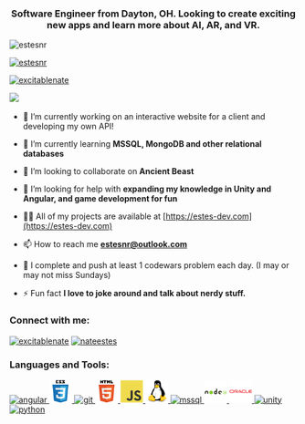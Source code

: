 <h3 align="center">Software Engineer from Dayton, OH. Looking to create exciting new apps and learn more about AI, AR, and VR.</h3>

<p align="left"> <img src="https://komarev.com/ghpvc/?username=estesnr&label=Profile%20views&color=0e75b6&style=flat" alt="estesnr" /> </p>

<p align="left"> <a href="https://github.com/ryo-ma/github-profile-trophy"><img src="https://github-profile-trophy.vercel.app/?username=estesnr" alt="estesnr" /></a> </p>

<p align="left"> <a href="https://twitter.com/excitablenate" target="blank"><img src="https://img.shields.io/twitter/follow/excitablenate?logo=twitter&style=for-the-badge" alt="excitablenate" /></a> </p>

<img src='https://www.codewars.com/users/Mecharossman/badges/large'>

- 🔭 I’m currently working on an interactive website for a client and developing my own API!

- 🌱 I’m currently learning **MSSQL, MongoDB and other relational databases**

- 👯 I’m looking to collaborate on **Ancient Beast**

- 🤝 I’m looking for help with **expanding my knowledge in Unity and Angular, and game development for fun**

- 👨‍💻 All of my projects are available at [https://estes-dev.com](https://estes-dev.com)

- 📫 How to reach me **estesnr@outlook.com**

- 📄 I complete and push at least 1 codewars problem each day. (I may or may not miss Sundays)

- ⚡ Fun fact **I love to joke around and talk about nerdy stuff.**

<h3 align="left">Connect with me:</h3>
<p align="left">
<a href="https://twitter.com/excitablenate" target="blank"><img align="center" src="https://raw.githubusercontent.com/rahuldkjain/github-profile-readme-generator/master/src/images/icons/Social/twitter.svg" alt="excitablenate" height="30" width="40" /></a>
<a href="https://linkedin.com/in/nateestes" target="blank"><img align="center" src="https://raw.githubusercontent.com/rahuldkjain/github-profile-readme-generator/master/src/images/icons/Social/linked-in-alt.svg" alt="nateestes" height="30" width="40" /></a>
</p>

<h3 align="left">Languages and Tools:</h3>
<p align="left"> <a href="https://angular.io" target="_blank" rel="noreferrer"> <img src="https://angular.io/assets/images/logos/angular/angular.svg" alt="angular" width="40" height="40"/> </a> <a href="https://www.w3schools.com/css/" target="_blank" rel="noreferrer"> <img src="https://raw.githubusercontent.com/devicons/devicon/master/icons/css3/css3-original-wordmark.svg" alt="css3" width="40" height="40"/> </a> <a href="https://git-scm.com/" target="_blank" rel="noreferrer"> <img src="https://www.vectorlogo.zone/logos/git-scm/git-scm-icon.svg" alt="git" width="40" height="40"/> </a> <a href="https://www.w3.org/html/" target="_blank" rel="noreferrer"> <img src="https://raw.githubusercontent.com/devicons/devicon/master/icons/html5/html5-original-wordmark.svg" alt="html5" width="40" height="40"/> </a> <a href="https://developer.mozilla.org/en-US/docs/Web/JavaScript" target="_blank" rel="noreferrer"> <img src="https://raw.githubusercontent.com/devicons/devicon/master/icons/javascript/javascript-original.svg" alt="javascript" width="40" height="40"/> </a> <a href="https://www.linux.org/" target="_blank" rel="noreferrer"> <img src="https://raw.githubusercontent.com/devicons/devicon/master/icons/linux/linux-original.svg" alt="linux" width="40" height="40"/> </a> <a href="https://www.microsoft.com/en-us/sql-server" target="_blank" rel="noreferrer"> <img src="https://www.svgrepo.com/show/303229/microsoft-sql-server-logo.svg" alt="mssql" width="40" height="40"/> </a> <a href="https://nodejs.org" target="_blank" rel="noreferrer"> <img src="https://raw.githubusercontent.com/devicons/devicon/master/icons/nodejs/nodejs-original-wordmark.svg" alt="nodejs" width="40" height="40"/> </a> <a href="https://www.oracle.com/" target="_blank" rel="noreferrer"> <img src="https://raw.githubusercontent.com/devicons/devicon/master/icons/oracle/oracle-original.svg" alt="oracle" width="40" height="40"/> </a> <a href="https://unity.com/" target="_blank" rel="noreferrer"> <img src="https://www.vectorlogo.zone/logos/unity3d/unity3d-icon.svg" alt="unity" width="40" height="40"/> <img src="https://external-content.duckduckgo.com/iu/?u=https%3A%2F%2Flogos-download.com%2Fwp-content%2Fuploads%2F2016%2F10%2FPython_logo_icon.png&f=1&nofb=1" alt='python' width='40' height='40'/></a> </p>
